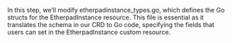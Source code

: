 In this step, we’ll modify etherpadinstance_types.go, which defines the Go structs for the EtherpadInstance resource. This file is essential as it translates the schema in our CRD to Go code, specifying the fields that users can set in the EtherpadInstance custom resource.
